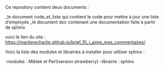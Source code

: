 Ce repository contient deux documents :

_le document code_et_liste qui contient le code pour mettre à jour une liste d'employés
_le document doc contenant une documentation faite à partir de sphinx

voici le lien du site : https://marlierecharlie.github.io/brief_15_j_aime_mes_commentaires/

Voici la liste des modules et librairies à installer pour utiliser sphinx :

-modules : Miktek et Perl(version strawberry)
-librairie : sphinx
